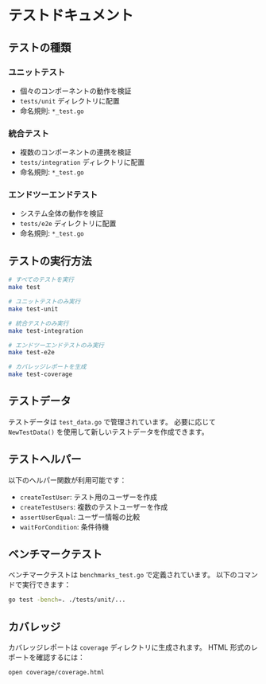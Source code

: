 # テストドキュメント

## テストの種類

### ユニットテスト

- 個々のコンポーネントの動作を検証
- `tests/unit` ディレクトリに配置
- 命名規則: `*_test.go`

### 統合テスト

- 複数のコンポーネントの連携を検証
- `tests/integration` ディレクトリに配置
- 命名規則: `*_test.go`

### エンドツーエンドテスト

- システム全体の動作を検証
- `tests/e2e` ディレクトリに配置
- 命名規則: `*_test.go`

## テストの実行方法

```bash
# すべてのテストを実行
make test

# ユニットテストのみ実行
make test-unit

# 統合テストのみ実行
make test-integration

# エンドツーエンドテストのみ実行
make test-e2e

# カバレッジレポートを生成
make test-coverage
```

## テストデータ

テストデータは `test_data.go` で管理されています。
必要に応じて `NewTestData()` を使用して新しいテストデータを作成できます。

## テストヘルパー

以下のヘルパー関数が利用可能です：

- `createTestUser`: テスト用のユーザーを作成
- `createTestUsers`: 複数のテストユーザーを作成
- `assertUserEqual`: ユーザー情報の比較
- `waitForCondition`: 条件待機

## ベンチマークテスト

ベンチマークテストは `benchmarks_test.go` で定義されています。
以下のコマンドで実行できます：

```bash
go test -bench=. ./tests/unit/...
```

## カバレッジ

カバレッジレポートは `coverage` ディレクトリに生成されます。
HTML 形式のレポートを確認するには：

```bash
open coverage/coverage.html
```
